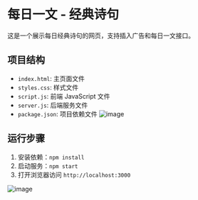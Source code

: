 # 每日一文 - 经典诗句

这是一个展示每日经典诗句的网页，支持插入广告和每日一文接口。

## 项目结构
- `index.html`: 主页面文件
- `styles.css`: 样式文件
- `script.js`: 前端 JavaScript 文件
- `server.js`: 后端服务文件
- `package.json`: 项目依赖文件
![image](https://github.com/user-attachments/assets/cde76dd3-c48f-4339-adb7-3483425c8b0e)
## 运行步骤
1. 安装依赖：`npm install`
2. 启动服务：`npm start`
3. 打开浏览器访问 `http://localhost:3000`

   
![image](https://github.com/user-attachments/assets/4e33a6b1-5f61-4b19-abca-6a68e1c830b8)




